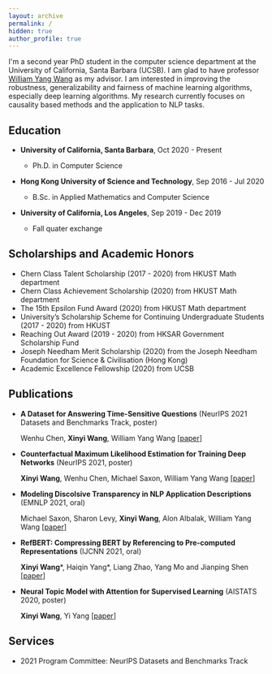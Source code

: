 ```yaml
---
layout: archive
permalink: /
hidden: true
author_profile: true
---
```


I'm a second year PhD student in the computer science department at the University of California, Santa Barbara (UCSB). I am glad to have professor [William Yang Wang](https://sites.cs.ucsb.edu/~william/index.html) as my advisor. I am interested in improving the robustness, generalizability and fairness of machine learning algorithms, especially deep learning algorithms. My research currently focuses on causality based methods and the application to NLP tasks. 
<!-- I graduated from the Hong Kong University of Science and Technology (HKUST) in 2020 with a B.Sc. in applied mathematics and computer science.  -->
<!-- I was on exchange at the University of California, Los Angeles (UCLA) from September to December, 2019.  -->
<!-- I also had the fortune to work with [Yi Yang](http://yya518.github.io/) and [Prof. Yuan Yao](https://yao-lab.github.io/).  -->
<!-- \[[CV](/pdf/Resume.pdf)\]  -->

## Education 
* **University of California, Santa Barbara**, Oct 2020 - Present
  * Ph.D. in Computer Science

* **Hong Kong University of Science and Technology**, Sep 2016 - Jul 2020
  * B.Sc. in Applied Mathematics and Computer Science
  <!-- * CGA: 3.74/4.30  -->
  <!-- \[[transcript](/pdf/HKUST_transcript.pdf)\] -->
  <!-- * Capstone Project Supervisor: Prof. Yuan, Yao  -->

* **University of California, Los Angeles**, Sep 2019 - Dec 2019
  * Fall quater exchange
  <!-- * CGA: 3.90/4.00 (Dean's Honors List)  -->
  <!-- \[[transcript](/pdf/UCLA_transcript.pdf)\] -->

## Scholarships and Academic Honors

* Chern Class Talent Scholarship (2017 - 2020) from HKUST Math department
* Chern Class Achievement Scholarship (2020) from HKUST Math department
* The 15th Epsilon Fund Award (2020) from HKUST Math department
* University’s Scholarship Scheme for Continuing Undergraduate Students (2017 - 2020) from HKUST
* Reaching Out Award (2019 - 2020) from HKSAR Government Scholarship Fund
* Joseph Needham Merit Scholarship (2020) from the Joseph Needham Foundation for Science & Civilisation (Hong Kong) 
* Academic Excellence Fellowship (2020) from UCSB

<!-- ## Preprints -->

## Publications

* **A Dataset for Answering Time-Sensitive Questions** (NeurIPS 2021 Datasets and Benchmarks Track, poster)

  Wenhu Chen, **Xinyi Wang**, William Yang Wang \[[paper](https://arxiv.org/abs/2108.06314)\]

* **Counterfactual Maximum Likelihood Estimation for Training Deep Networks** (NeurIPS 2021, poster)

  **Xinyi Wang**, Wenhu Chen, Michael Saxon, William Yang Wang \[[paper](https://arxiv.org/abs/2106.03831)\]

* **Modeling Discolsive Transparency in NLP Application Descriptions** (EMNLP 2021, oral)

  Michael Saxon, Sharon Levy, **Xinyi Wang**, Alon Albalak, William Yang Wang \[[paper](https://arxiv.org/abs/2101.00433)\]

* **RefBERT: Compressing BERT by Referencing to Pre-computed Representations** (IJCNN 2021, oral)

  **Xinyi Wang**\*, Haiqin Yang\*, Liang Zhao, Yang Mo and Jianping Shen \[[paper](https://arxiv.org/abs/2106.08898)\]

* **Neural Topic Model with Attention for Supervised Learning** (AISTATS 2020, poster)

  **Xinyi Wang**, Yi Yang \[[paper](http://proceedings.mlr.press/v108/wang20c.html)\]

<!-- * **Direct Proof of the Formation of Droplet Surface Shape and the Principle of Minimizing Free Energy** (College Physics. Sep. 2020)

  Kang Jin, **Xinyi Wang**, Kaihang Gui -->

## Services
* 2021 Program Committee: NeurIPS Datasets and Benchmarks Track
